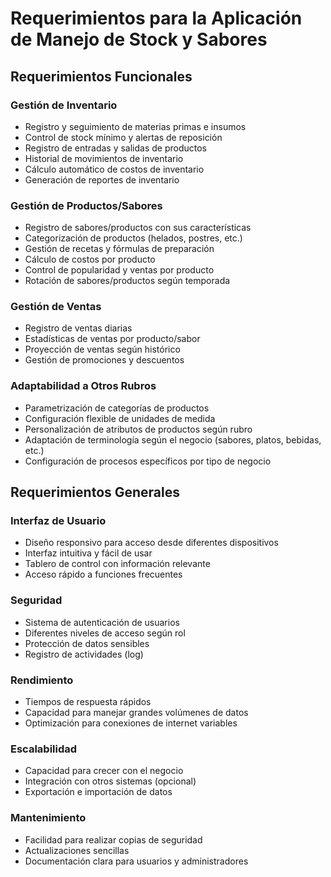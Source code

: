 # Requerimientos para la Aplicación de Manejo de Stock y Sabores

## Requerimientos Funcionales

### Gestión de Inventario
- Registro y seguimiento de materias primas e insumos
- Control de stock mínimo y alertas de reposición
- Registro de entradas y salidas de productos
- Historial de movimientos de inventario
- Cálculo automático de costos de inventario
- Generación de reportes de inventario

### Gestión de Productos/Sabores
- Registro de sabores/productos con sus características
- Categorización de productos (helados, postres, etc.)
- Gestión de recetas y fórmulas de preparación
- Cálculo de costos por producto
- Control de popularidad y ventas por producto
- Rotación de sabores/productos según temporada

### Gestión de Ventas
- Registro de ventas diarias
- Estadísticas de ventas por producto/sabor
- Proyección de ventas según histórico
- Gestión de promociones y descuentos

### Adaptabilidad a Otros Rubros
- Parametrización de categorías de productos
- Configuración flexible de unidades de medida
- Personalización de atributos de productos según rubro
- Adaptación de terminología según el negocio (sabores, platos, bebidas, etc.)
- Configuración de procesos específicos por tipo de negocio

## Requerimientos Generales

### Interfaz de Usuario
- Diseño responsivo para acceso desde diferentes dispositivos
- Interfaz intuitiva y fácil de usar
- Tablero de control con información relevante
- Acceso rápido a funciones frecuentes

### Seguridad
- Sistema de autenticación de usuarios
- Diferentes niveles de acceso según rol
- Protección de datos sensibles
- Registro de actividades (log)

### Rendimiento
- Tiempos de respuesta rápidos
- Capacidad para manejar grandes volúmenes de datos
- Optimización para conexiones de internet variables

### Escalabilidad
- Capacidad para crecer con el negocio
- Integración con otros sistemas (opcional)
- Exportación e importación de datos

### Mantenimiento
- Facilidad para realizar copias de seguridad
- Actualizaciones sencillas
- Documentación clara para usuarios y administradores
